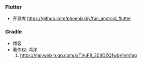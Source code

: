 ### Flutter
- 开源库
  https://github.com/phoenixsky/fun_android_flutter

### Gradle
- 博客
- 著作权: 鸿洋
  1. https://mp.weixin.qq.com/s/TVuF8_304DZQ1wbe1vm1ag